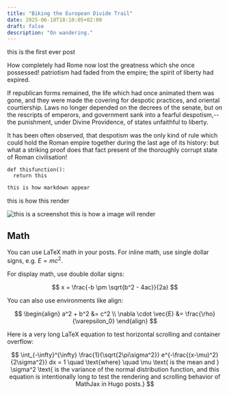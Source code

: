 ```yaml
---
title: "Biking the European Divide Trail"
date: 2025-06-18T18:10:05+02:00
draft: false
description: "On wandering."
---
```

this is the first ever post 

How completely had Rome now lost the greatness which she once
possessed! patriotism had faded from the empire; the spirit of
liberty had expired.  

If republican forms remained, the life which
had once animated them was gone, and they were made the covering for
despotic practices, and oriental courtiership.  Laws no longer
depended on the decrees of the senate, but on the rescripts of
emperors, and government sank into a fearful despotism,--the
punishment, under Divine Providence, of states unfaithful to liberty.

It has been often observed, that despotism was the only kind of rule
which could hold the Roman empire together during the last age of its
history: but what a striking proof does that fact present of the
thoroughly corrupt state of Roman civilisation!

```python3
def thisfunction():
  return this 

```


```md
this is how markdown appear
```

this is how this render

![this is a screenshot](/hblog/images/screenshot.png)
       this is how a image will render

## Math

You can use LaTeX math in your posts. For inline math, use single dollar signs, e.g. $E = mc^2$.

For display math, use double dollar signs:

$$
x = \frac{-b \pm \sqrt{b^2 - 4ac}}{2a}
$$

You can also use environments like align:

$$
\begin{align}
a^2 + b^2 &= c^2 \\
\nabla \cdot \vec{E} &= \frac{\rho}{\varepsilon_0}
\end{align}
$$

Here is a very long LaTeX equation to test horizontal scrolling and container overflow:

$$
\int_{-\infty}^{\infty} \frac{1}{\sqrt{2\pi\sigma^2}} e^{-\frac{(x-\mu)^2}{2\sigma^2}} dx = 1 \quad \text{where} \quad \mu \text{ is the mean and } \sigma^2 \text{ is the variance of the normal distribution function, and this equation is intentionally long to test the rendering and scrolling behavior of MathJax in Hugo posts.}
$$